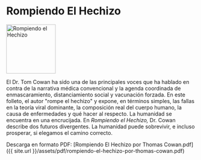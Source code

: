 # Rompiendo El Hechizo

<img src="{{ site.url }}/assets/img/rompiendo-el-hechizo-small.png" class="img-responsive img-thumbnail pull-left gap-right" alt="Rompiendo el Hechizo" width="131em" />

El Dr. Tom Cowan ha sido una de las principales voces que ha hablado en contra de la narrativa médica convencional y la agenda coordinada de enmascaramiento, distanciamiento social y vacunación forzada. En este folleto, el autor "rompe el hechizo" y expone, en términos simples, las fallas en la teoría viral dominante, la composición real del cuerpo humano, la causa de enfermedades y qué hacer al respecto. La humanidad se encuentra en una encrucijada. En _Rompiendo el Hechizo,_ Dr. Cowan describe dos futuros divergentes. La humanidad puede sobrevivir, e incluso prosperar, si elegamos el camino correcto.

Descarga en formato PDF: [Rompiendo El Hechizo por Thomas Cowan.pdf]({{ site.url }}/assets/pdf/rompiendo-el-hechizo-por-thomas-cowan.pdf)
